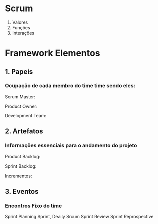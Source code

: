 # Scrum

1. Valores
2. Funções
3. Interações

# Framework Elementos

## 1. Papeis

### Ocupação de cada membro do time time sendo eles:

Scrum Master:

Product Owner:

Development Team:

## 2. Artefatos
### Informações essenciais para o andamento do projeto

Product Backlog:

Sprint Backlog:

Incrementos:

## 3. Eventos

### Encontros Fixo do time

Sprint Planning
Sprint, Deaily Srcum
Sprint Review
Sprint Reprospective


